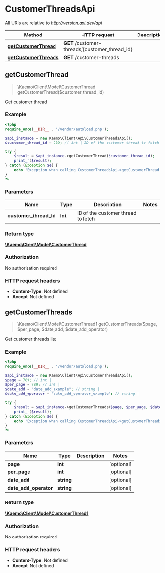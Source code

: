 # CustomerThreadsApi

All URIs are relative to *http://version.api.dev/api*

Method | HTTP request | Description
------------- | ------------- | -------------
[**getCustomerThread**](#getCustomerThread) | **GET** /customer-threads/{customer_thread_id} | 
[**getCustomerThreads**](#getCustomerThreads) | **GET** /customer-threads | 


## **getCustomerThread**
> \Kaemo\Client\Model\CustomerThread getCustomerThread($customer_thread_id)



Get customer thread

### Example
```php
<?php
require_once(__DIR__ . '/vendor/autoload.php');

$api_instance = new Kaemo\Client\Api\CustomerThreadsApi();
$customer_thread_id = 789; // int | ID of the customer thread to fetch

try {
    $result = $api_instance->getCustomerThread($customer_thread_id);
    print_r($result);
} catch (Exception $e) {
    echo 'Exception when calling CustomerThreadsApi->getCustomerThread: ', $e->getMessage(), PHP_EOL;
}
?>
```

### Parameters

Name | Type | Description  | Notes
------------- | ------------- | ------------- | -------------
 **customer_thread_id** | **int**| ID of the customer thread to fetch |

### Return type

[**\Kaemo\Client\Model\CustomerThread**](#CustomerThread)

### Authorization

No authorization required

### HTTP request headers

 - **Content-Type**: Not defined
 - **Accept**: Not defined

## **getCustomerThreads**
> \Kaemo\Client\Model\CustomerThread1 getCustomerThreads($page, $per_page, $date_add, $date_add_operator)



Get customer threads list

### Example
```php
<?php
require_once(__DIR__ . '/vendor/autoload.php');

$api_instance = new Kaemo\Client\Api\CustomerThreadsApi();
$page = 789; // int | 
$per_page = 789; // int | 
$date_add = "date_add_example"; // string | 
$date_add_operator = "date_add_operator_example"; // string | 

try {
    $result = $api_instance->getCustomerThreads($page, $per_page, $date_add, $date_add_operator);
    print_r($result);
} catch (Exception $e) {
    echo 'Exception when calling CustomerThreadsApi->getCustomerThreads: ', $e->getMessage(), PHP_EOL;
}
?>
```

### Parameters

Name | Type | Description  | Notes
------------- | ------------- | ------------- | -------------
 **page** | **int**|  | [optional]
 **per_page** | **int**|  | [optional]
 **date_add** | **string**|  | [optional]
 **date_add_operator** | **string**|  | [optional]

### Return type

[**\Kaemo\Client\Model\CustomerThread1**](#CustomerThread1)

### Authorization

No authorization required

### HTTP request headers

 - **Content-Type**: Not defined
 - **Accept**: Not defined

